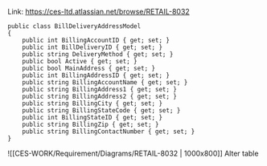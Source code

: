 Link: https://ces-ltd.atlassian.net/browse/RETAIL-8032

```CSharp
public class BillDeliveryAddressModel
{
    public int BillingAccountID { get; set; }
    public int BillDeliveryID { get; set; }
    public string DeliveryMethod { get; set; }
    public bool Active { get; set; }
    public bool MainAddress { get; set; }
    public int BillingAddressID { get; set; }
    public string BillingAccountName { get; set; }
    public string BillingAddress1 { get; set; }
    public string BillingAddress2 { get; set; }
    public string BillingCity { get; set; }
    public string BillingStateCode { get; set; }
    public int BillingStateID { get; set; }
    public string BillingZip { get; set; }
    public string BillingContactNumber { get; set; }
}
```

![[CES-WORK/Requirement/Diagrams/RETAIL-8032 | 1000x800]]
Alter table
